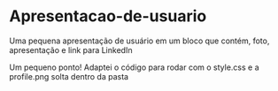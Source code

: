 # Apresentacao-de-usuario
Uma pequena apresentação de usuário em um bloco que contém, foto, apresentação e link para LinkedIn


Um pequeno ponto!
Adaptei o código para rodar com o style.css e a profile.png solta dentro da pasta
